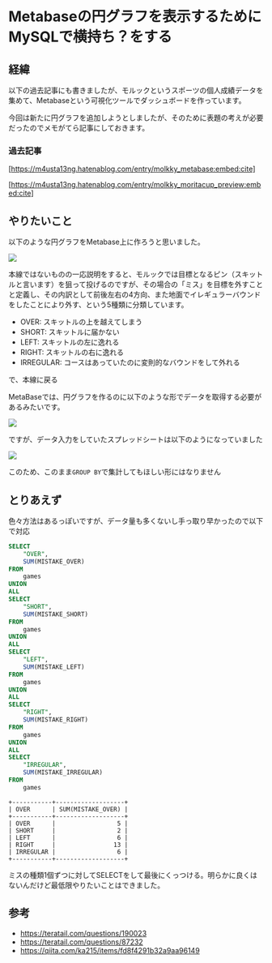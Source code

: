 # Metabaseの円グラフを表示するためにMySQLで横持ち？をする

## 経緯

以下の過去記事にも書きましたが、モルックというスポーツの個人成績データを集めて、Metabaseという可視化ツールでダッシュボードを作っています。

今回は新たに円グラフを追加しようとしましたが、そのために表題の考えが必要だったのでメモがてら記事にしておきます。

### 過去記事

[https://m4usta13ng.hatenablog.com/entry/molkky_metabase:embed:cite]

[https://m4usta13ng.hatenablog.com/entry/molkky_moritacup_preview:embed:cite]

## やりたいこと

以下のような円グラフをMetabase上に作ろうと思いました。

![](https://i.imgur.com/VETPWhs.jpg)

本線ではないものの一応説明をすると、モルックでは目標となるピン（スキットルと言います）を狙って投げるのですが、その場合の「ミス」を目標を外すことと定義し、その内訳として前後左右の4方向、また地面でイレギュラーバウンドをしたことにより外す、という5種類に分類しています。

- OVER: スキットルの上を越えてしまう
- SHORT: スキットルに届かない
- LEFT: スキットルの左に逸れる
- RIGHT: スキットルの右に逸れる
- IRREGULAR: コースはあっていたのに変則的なバウンドをして外れる

で、本線に戻る

MetaBaseでは、円グラフを作るのに以下のような形でデータを取得する必要があるみたいです。

![](https://i.imgur.com/uKaiuyr.jpg)

ですが、データ入力をしていたスプレッドシートは以下のようになっていました

![](https://i.imgur.com/Jb322YC.jpg)

このため、このまま`GROUP BY`で集計してもほしい形にはなりません

## とりあえず

色々方法はあるっぽいですが、データ量も多くないし手っ取り早かったので以下で対応

```sql
SELECT
    "OVER",
    SUM(MISTAKE_OVER)
FROM
    games
UNION
ALL
SELECT
    "SHORT",
    SUM(MISTAKE_SHORT)
FROM
    games
UNION
ALL
SELECT
    "LEFT",
    SUM(MISTAKE_LEFT)
FROM
    games
UNION
ALL
SELECT
    "RIGHT",
    SUM(MISTAKE_RIGHT)
FROM
    games
UNION
ALL
SELECT
    "IRREGULAR",
    SUM(MISTAKE_IRREGULAR)
FROM
    games
```

```
+-----------+-------------------+
| OVER      | SUM(MISTAKE_OVER) |
+-----------+-------------------+
| OVER      |                 5 |
| SHORT     |                 2 |
| LEFT      |                 6 |
| RIGHT     |                13 |
| IRREGULAR |                 6 |
+-----------+-------------------+
```

ミスの種類1個ずつに対してSELECTをして最後にくっつける。明らかに良くはないんだけど最低限やりたいことはできました。

## 参考

- https://teratail.com/questions/190023
- https://teratail.com/questions/87232
- https://qiita.com/ka215/items/fd8f4291b32a9aa96149